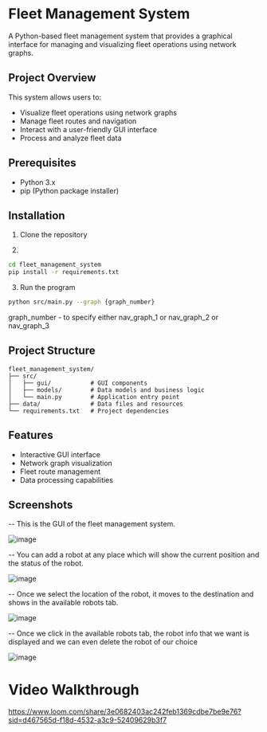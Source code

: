 # Fleet Management System

A Python-based fleet management system that provides a graphical interface for managing and visualizing fleet operations using network graphs.

## Project Overview

This system allows users to:

- Visualize fleet operations using network graphs
- Manage fleet routes and navigation
- Interact with a user-friendly GUI interface
- Process and analyze fleet data

## Prerequisites

- Python 3.x
- pip (Python package installer)

## Installation

1. Clone the repository

2. 
```bash
cd fleet_management_system
pip install -r requirements.txt
```
3. Run the program
```bash
python src/main.py --graph {graph_number}
```
graph_number - to specify either nav_graph_1 or nav_graph_2 or nav_graph_3
## Project Structure

```
fleet_management_system/
├── src/
│   ├── gui/           # GUI components
│   ├── models/        # Data models and business logic
│   └── main.py        # Application entry point
├── data/              # Data files and resources
└── requirements.txt   # Project dependencies
```

## Features

- Interactive GUI interface
- Network graph visualization
- Fleet route management
- Data processing capabilities

## Screenshots
-- This is the GUI of the fleet management system.

![image](https://github.com/user-attachments/assets/f14adac9-6d90-4f66-8460-05fc730cc1c1)

-- You can add a robot at any place which will show the current position and the status of the robot.

![image](https://github.com/user-attachments/assets/4110cba3-d0ae-40cb-82a9-d853d18e0b95)

-- Once we select the location of the robot, it moves to the destination and shows in the available robots tab.

![image](https://github.com/user-attachments/assets/f6a5f7b1-e194-4af9-8ae9-34cc62c71b4a)


-- Once we click in the available robots tab, the robot info that we want is displayed and we can even delete the robot of our choice

![image](https://github.com/user-attachments/assets/db330f91-8e59-483f-99ba-18092111b5dc)

# Video Walkthrough
https://www.loom.com/share/3e0682403ac242feb1369cdbe7be9e76?sid=d467565d-f18d-4532-a3c9-52409629b3f7
